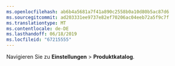 ```yaml
---
ms.openlocfilehash: ab6b4a5681a7f41a890c2558b0a10d80b5ac87d6
ms.sourcegitcommit: ad203331ee9737e82ef70206ac04eeb72a5f9c7f
ms.translationtype: MT
ms.contentlocale: de-DE
ms.lasthandoff: 06/18/2019
ms.locfileid: "67215555"
---
```

Navigieren Sie zu **Einstellungen** > **Produktkatalog**.
